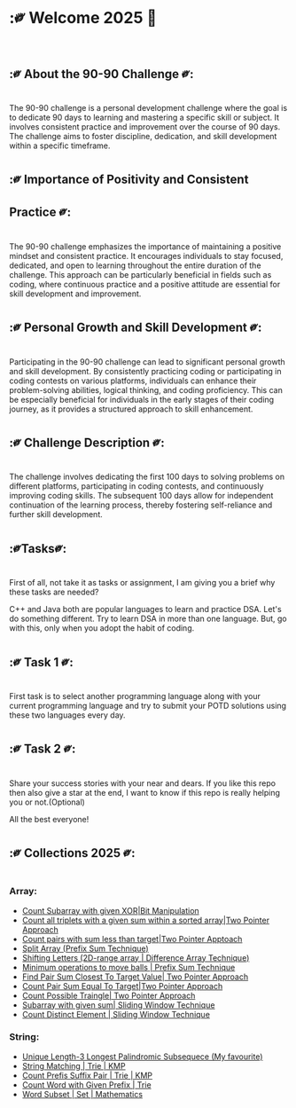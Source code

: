 # :༗ Welcome 2025 🎉


## :༗ About the 90-90 Challenge ༗:

The 90-90 challenge is a personal development challenge where the goal is to dedicate 90 days to learning and mastering a specific skill or subject. It involves consistent practice and improvement over the course of 90 days. The challenge aims to foster discipline, dedication, and skill development within a specific timeframe.

## :༗ Importance of Positivity and Consistent Practice ༗:

The 90-90 challenge emphasizes the importance of maintaining a positive mindset and consistent practice. It encourages individuals to stay focused, dedicated, and open to learning throughout the entire duration of the challenge. This approach can be particularly beneficial in fields such as coding, where continuous practice and a positive attitude are essential for skill development and improvement.

## :༗ Personal Growth and Skill Development ༗:

Participating in the 90-90 challenge can lead to significant personal growth and skill development. By consistently practicing coding or participating in coding contests on various platforms, individuals can enhance their problem-solving abilities, logical thinking, and coding proficiency. This can be especially beneficial for individuals in the early stages of their coding journey, as it provides a structured approach to skill enhancement.

##  :༗ Challenge Description ༗:
The challenge involves dedicating the first 100 days to solving problems on different platforms, participating in coding contests, and continuously improving coding skills. The subsequent 100 days allow for independent continuation of the learning process, thereby fostering self-reliance and further skill development.


## :༗Tasks༗:

First of all, not take it as tasks or assignment, I am giving you a brief why these tasks are needed?

C++ and Java both are popular languages to learn and practice DSA. Let's do something different. 
Try to learn DSA in more than one language. But, go with this, only when you adopt the habit of coding.


## :༗ Task 1 ༗:
First task is to select another programming language along with your current programming language and try to submit your POTD solutions using these two languages every day.  

## :༗ Task 2 ༗:  
Share your success stories with your near and dears. 
If you like this repo then also give a star at the end, I want to know if this repo is really helping you or not.(Optional)

All the best everyone! 

## :༗ Collections 2025 ༗:

### Array:
- [Count Subarray with given XOR|Bit Manipulation](https://github.com/SB2318/90-90-Challenge/tree/main/GFG/030125)
- [Count all triplets with a given sum within a sorted array|Two Pointer Approach](https://github.com/SB2318/90-90-Challenge/tree/main/GFG/040125)
- [Count pairs with sum less than target|Two Pointer Apptoach](https://github.com/SB2318/90-90-Challenge/tree/main/GFG/050125)
- [Split Array (Prefix Sum Technique)](https://github.com/SB2318/90-90-Challenge/tree/main/Leetcode/030125)
- [Shifting Letters (2D-range array | Difference Array Technique)](https://github.com/SB2318/90-90-Challenge/tree/main/Leetcode/050125)
- [Minimum operations to move balls | Prefix Sum Technique](https://github.com/SB2318/90-90-Challenge/tree/main/Leetcode/060125)
- [Find Pair Sum Closest To Target Value| Two Pointer Approach](https://github.com/SB2318/90-90-Challenge/blob/main/GFG/060125)
- [Count Pair Sum Equal To Target|Two Pointer Approach](https://github.com/SB2318/90-90-Challenge/blob/main/GFG/070125)
- [Count Possible Traingle| Two Pointer Approach](https://github.com/SB2318/90-90-Challenge/blob/main/GFG/080125)
- [Subarray with given sum| Sliding Window Technique](https://github.com/SB2318/90-90-Challenge/blob/main/GFG/090125)
- [Count Distinct Element | Sliding Window Technique](https://github.com/SB2318/90-90-Challenge/blob/main/GFG/100125)


### String:
- [Unique Length-3 Longest Palindromic Subsequece (My favourite)](https://github.com/SB2318/90-90-Challenge/tree/main/Leetcode/040125)
- [String Matching | Trie | KMP](https://github.com/SB2318/90-90-Challenge/tree/main/Leetcode/070125)
- [Count Prefis Suffix Pair | Trie | KMP](https://github.com/SB2318/90-90-Challenge/tree/main/Leetcode/080125)
- [Count Word with Given Prefix | Trie](https://github.com/SB2318/90-90-Challenge/tree/main/Leetcode/090125)
- [Word Subset | Set | Mathematics](https://github.com/SB2318/90-90-Challenge/tree/main/Leetcode/100125)




